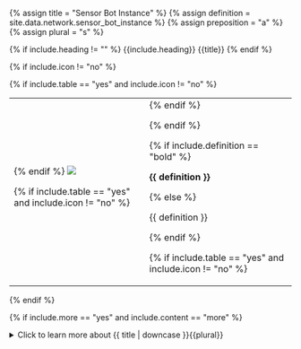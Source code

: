 <!--------------------------------------------- TITLE AND DEFINITION starts -->

{% assign title = "Sensor Bot Instance" %}
{% assign definition = site.data.network.sensor_bot_instance %}
{% assign preposition = "a" %}
{% assign plural = "s" %}

<!--------------------------------------------- TITLE AND DEFINITION ends -->

{% if include.heading != "" %}
{{include.heading}} {{title}}
{% endif %}

{% if include.icon != "no" %} 

{% if include.table == "yes" and include.icon != "no" %}
<table class="definitionTable"><tr><td>
{% endif %}

<img src='images/icons/{{include.icon}}{{ title | downcase | replace: " ", "-" }}.png' />

{% if include.table == "yes" and include.icon != "no" %}
</td><td>
{% endif %}

{% endif %}

{% if include.definition == "bold" %}

<strong>{{ definition }}</strong>

{% else %}

{{ definition }}

{% endif %}

{% if include.table == "yes" and include.icon != "no" %}
</td></tr></table>
{% endif %}

{% if include.more == "yes" and include.content == "more" %}
<details><summary class="nobr">Click to learn more about {{ title | downcase }}{{plural}}
</summary>
{% endif %}

{% if include.content != "no" %}

<!--------------------------------------------- CONTENT starts -->

{{site.data.concepts.sensor_bot}}

The sensor bot instance holds no definitions as to what the bot does. Instead, its process instance references a process definition in the corresponding data mine. That is how the sensor bot instance obtains the information regarding what it needs to do once it is run.

<!--------------------------------------------- CONTENT ends -->

{% endif %}

{% if include.more == "yes" and include.content != "more" %}
<details><summary class="nobr">Click to learn more about {{ title | downcase }}{{plural}}
</summary>
{% endif %}

{% if include.adding != "" %}

{{include.adding}} Adding {{preposition}} {{title}} Node

<!--------------------------------------------- ADDING starts -->

To add a sensor bot instance, select *Add Sensor Bot Instance* on the task node menu. When a sensor bot instance is added, it is created with one sensor process instance, and a market reference.

<!--------------------------------------------- ADDING ends -->

{% endif %}

{% if include.configuring != "" %}

{{include.configuring}} Configuring the {{title}}

<!--------------------------------------------- CONFIGURING starts -->

Select *Configure Sensor Bot Instance* on the menu to access the configuration.

```json
  {
    "startDate": "2020-01-01"
  }
```

* ```startDate``` is the starting date of the data product the sensor bot instance builds. In other words, the sensor bot instance queries its data source for data starting on the configured ```startDate```. In cases when the sensor bot has built a data product starting on a certain date and the ```startDate``` is eventually changed for an earlier one, that is, a date further in the past, then the sensor bot discards the existing data product and starts over from the newly configured date.

<!--------------------------------------------- CONFIGURING ends -->

{% endif %}

{% if include.starting != "" %}

{{include.starting}} Starting {{preposition}} {{title}}

<!--------------------------------------------- STARTING starts -->

You do not start or stop a sensor bot instance directly. Instead, you start or stop the corresponding task.

<!--------------------------------------------- STARTING ends -->

{% endif %}

{% if include.more == "yes" %}
</details>
{% endif %}